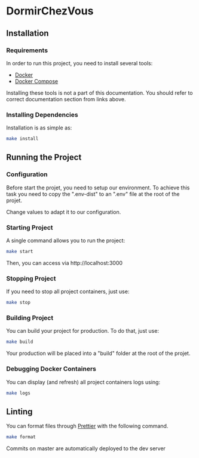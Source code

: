 # DormirChezVous

## Installation

### Requirements

In order to run this project, you need to install several tools:

* [Docker](https://www.docker.com/)
* [Docker Compose](https://docs.docker.com/compose/)

Installing these tools is not a part of this documentation. You should refer to correct documentation section from links above.

### Installing Dependencies

Installation is as simple as:

``` sh
make install
```

## Running the Project

### Configuration

Before start the projet, you need to setup our environment. To achieve this task you need to copy the ".env-dist" to an ".env" file at the root of the projet.

Change values to adapt it to our configuration.

### Starting Project

A single command allows you to run the project:

``` sh
make start
```

Then, you can access via http://localhost:3000

### Stopping Project

If you need to stop all project containers, just use:

``` sh
make stop
```

### Building Project

You can build your project for production. To do that, just use:

``` sh
make build
```

Your production will be placed into a "build" folder at the root of the projet.

### Debugging Docker Containers

You can display (and refresh) all project containers logs using:

``` sh
make logs
```

## Linting

You can format files through [Prettier](https://github.com/prettier/prettier) with the following command.

``` sh
make format
```

Commits on master are automatically deployed to the dev server
